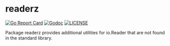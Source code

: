# readerz

[![Go Report Card](https://goreportcard.com/badge/github.com/jzelinskie/readerz?style=flat-square)](https://goreportcard.com/report/github.com/jzelinskie/readerz)
[![Godoc](http://img.shields.io/badge/go-documentation-blue.svg?style=flat-square)](https://godoc.org/github.com/jzelinskie/readerz)
[![LICENSE](https://img.shields.io/github/license/jzelinskie/readerz.svg?style=flat-square)](https://github.com/jzelinskie/readerz/blob/master/LICENSE)

Package readerz provides additional utilities for io.Reader that are not found in the standard library.
